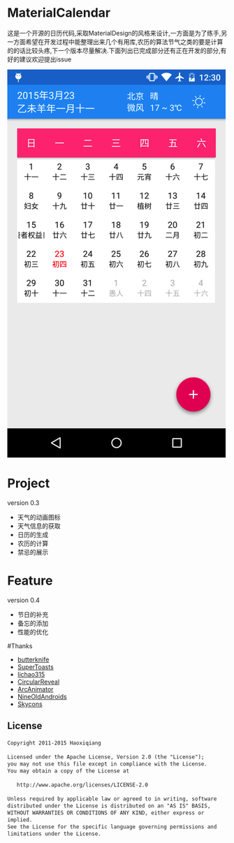 # MaterialCalendar
这是一个开源的日历代码,采取MaterialDesign的风格来设计,一方面是为了练手,另一方面希望在开发过程中能整理出来几个有用库,农历的算法节气之类的要是计算的的话比较头疼,下一个版本尽量解决.下面列出已完成部分还有正在开发的部分,有好的建议欢迎提出issue

![image](art/screenshot.png)

# Project

version 0.3

* 天气的动画图标
* 天气信息的获取
* 日历的生成
* 农历的计算
* 禁忌的展示

# Feature

version 0.4

* 节日的补充
* 备忘的添加
* 性能的优化

#Thanks

* [butterknife](https://github.com/JakeWharton/butterknife)
* [SuperToasts](https://github.com/JohnPersano/SuperToasts)
* [lichao315](https://github.com/lichao315/Calendar)
* [CircularReveal](https://github.com/ozodrukh/CircularReveal)
* [ArcAnimator](https://github.com/asyl/ArcAnimator)
* [NineOldAndroids](https://github.com/JakeWharton/NineOldAndroids/)
* [Skycons](https://github.com/torryharris/Skycons)


## License

    Copyright 2011-2015 Haoxiqiang

    Licensed under the Apache License, Version 2.0 (the "License");
    you may not use this file except in compliance with the License.
    You may obtain a copy of the License at

       http://www.apache.org/licenses/LICENSE-2.0

    Unless required by applicable law or agreed to in writing, software
    distributed under the License is distributed on an "AS IS" BASIS,
    WITHOUT WARRANTIES OR CONDITIONS OF ANY KIND, either express or implied.
    See the License for the specific language governing permissions and
    limitations under the License.